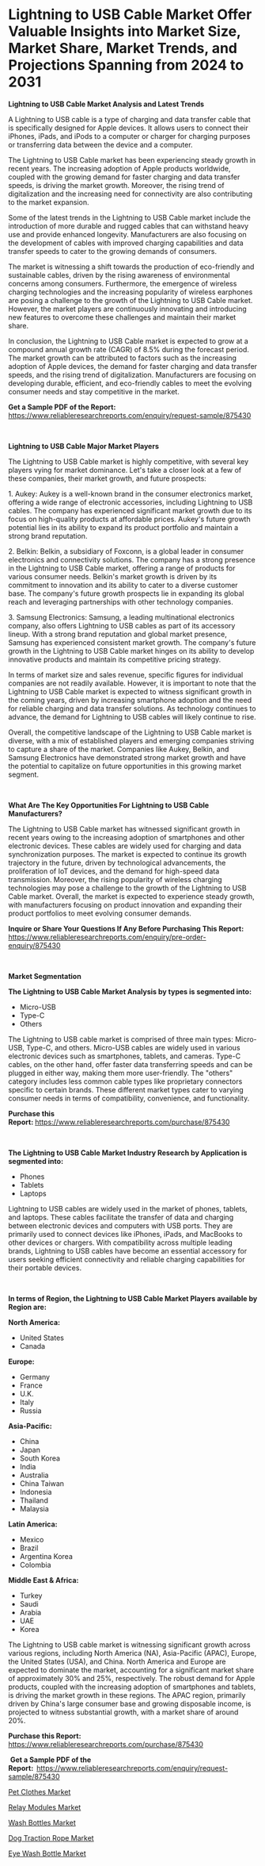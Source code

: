 <p><h1>Lightning to USB Cable Market Offer Valuable Insights into Market Size, Market Share, Market Trends, and Projections Spanning from 2024 to 2031</h1></p><p><strong>Lightning to USB Cable Market Analysis and Latest Trends</strong></p>
<p><p>A Lightning to USB cable is a type of charging and data transfer cable that is specifically designed for Apple devices. It allows users to connect their iPhones, iPads, and iPods to a computer or charger for charging purposes or transferring data between the device and a computer.</p><p>The Lightning to USB Cable market has been experiencing steady growth in recent years. The increasing adoption of Apple products worldwide, coupled with the growing demand for faster charging and data transfer speeds, is driving the market growth. Moreover, the rising trend of digitalization and the increasing need for connectivity are also contributing to the market expansion.</p><p>Some of the latest trends in the Lightning to USB Cable market include the introduction of more durable and rugged cables that can withstand heavy use and provide enhanced longevity. Manufacturers are also focusing on the development of cables with improved charging capabilities and data transfer speeds to cater to the growing demands of consumers.</p><p>The market is witnessing a shift towards the production of eco-friendly and sustainable cables, driven by the rising awareness of environmental concerns among consumers. Furthermore, the emergence of wireless charging technologies and the increasing popularity of wireless earphones are posing a challenge to the growth of the Lightning to USB Cable market. However, the market players are continuously innovating and introducing new features to overcome these challenges and maintain their market share.</p><p>In conclusion, the Lightning to USB Cable market is expected to grow at a compound annual growth rate (CAGR) of 8.5% during the forecast period. The market growth can be attributed to factors such as the increasing adoption of Apple devices, the demand for faster charging and data transfer speeds, and the rising trend of digitalization. Manufacturers are focusing on developing durable, efficient, and eco-friendly cables to meet the evolving consumer needs and stay competitive in the market.</p></p>
<p><strong>Get a Sample PDF of the Report:&nbsp;</strong> <a href="https://www.reliableresearchreports.com/enquiry/request-sample/875430">https://www.reliableresearchreports.com/enquiry/request-sample/875430</a></p>
<p>&nbsp;</p>
<p><strong>Lightning to USB Cable Major Market Players</strong></p>
<p><p>The Lightning to USB Cable market is highly competitive, with several key players vying for market dominance. Let's take a closer look at a few of these companies, their market growth, and future prospects:</p><p>1. Aukey: Aukey is a well-known brand in the consumer electronics market, offering a wide range of electronic accessories, including Lightning to USB cables. The company has experienced significant market growth due to its focus on high-quality products at affordable prices. Aukey's future growth potential lies in its ability to expand its product portfolio and maintain a strong brand reputation.</p><p>2. Belkin: Belkin, a subsidiary of Foxconn, is a global leader in consumer electronics and connectivity solutions. The company has a strong presence in the Lightning to USB Cable market, offering a range of products for various consumer needs. Belkin's market growth is driven by its commitment to innovation and its ability to cater to a diverse customer base. The company's future growth prospects lie in expanding its global reach and leveraging partnerships with other technology companies.</p><p>3. Samsung Electronics: Samsung, a leading multinational electronics company, also offers Lightning to USB cables as part of its accessory lineup. With a strong brand reputation and global market presence, Samsung has experienced consistent market growth. The company's future growth in the Lightning to USB Cable market hinges on its ability to develop innovative products and maintain its competitive pricing strategy.</p><p>In terms of market size and sales revenue, specific figures for individual companies are not readily available. However, it is important to note that the Lightning to USB Cable market is expected to witness significant growth in the coming years, driven by increasing smartphone adoption and the need for reliable charging and data transfer solutions. As technology continues to advance, the demand for Lightning to USB cables will likely continue to rise.</p><p>Overall, the competitive landscape of the Lightning to USB Cable market is diverse, with a mix of established players and emerging companies striving to capture a share of the market. Companies like Aukey, Belkin, and Samsung Electronics have demonstrated strong market growth and have the potential to capitalize on future opportunities in this growing market segment.</p></p>
<p>&nbsp;</p>
<p><strong>What Are The Key Opportunities For Lightning to USB Cable Manufacturers?</strong></p>
<p><p>The Lightning to USB Cable market has witnessed significant growth in recent years owing to the increasing adoption of smartphones and other electronic devices. These cables are widely used for charging and data synchronization purposes. The market is expected to continue its growth trajectory in the future, driven by technological advancements, the proliferation of IoT devices, and the demand for high-speed data transmission. Moreover, the rising popularity of wireless charging technologies may pose a challenge to the growth of the Lightning to USB Cable market. Overall, the market is expected to experience steady growth, with manufacturers focusing on product innovation and expanding their product portfolios to meet evolving consumer demands.</p></p>
<p><strong>Inquire or Share Your Questions If Any Before Purchasing This Report:</strong> <a href="https://www.reliableresearchreports.com/enquiry/pre-order-enquiry/875430">https://www.reliableresearchreports.com/enquiry/pre-order-enquiry/875430</a></p>
<p>&nbsp;</p>
<p><strong>Market Segmentation</strong></p>
<p><strong>The Lightning to USB Cable Market Analysis by types is segmented into:</strong></p>
<p><ul><li>Micro-USB</li><li>Type-C</li><li>Others</li></ul></p>
<p><p>The Lightning to USB cable market is comprised of three main types: Micro-USB, Type-C, and others. Micro-USB cables are widely used in various electronic devices such as smartphones, tablets, and cameras. Type-C cables, on the other hand, offer faster data transferring speeds and can be plugged in either way, making them more user-friendly. The "others" category includes less common cable types like proprietary connectors specific to certain brands. These different market types cater to varying consumer needs in terms of compatibility, convenience, and functionality.</p></p>
<p><strong>Purchase this Report:&nbsp;</strong><a href="https://www.reliableresearchreports.com/purchase/875430">https://www.reliableresearchreports.com/purchase/875430</a></p>
<p>&nbsp;</p>
<p><strong>The Lightning to USB Cable Market Industry Research by Application is segmented into:</strong></p>
<p><ul><li>Phones</li><li>Tablets</li><li>Laptops</li></ul></p>
<p><p>Lightning to USB cables are widely used in the market of phones, tablets, and laptops. These cables facilitate the transfer of data and charging between electronic devices and computers with USB ports. They are primarily used to connect devices like iPhones, iPads, and MacBooks to other devices or chargers. With compatibility across multiple leading brands, Lightning to USB cables have become an essential accessory for users seeking efficient connectivity and reliable charging capabilities for their portable devices.</p></p>
<p>&nbsp;</p>
<p><strong>In terms of Region, the Lightning to USB Cable Market Players available by Region are:</strong></p>
<p>
    <p> <strong> North America: </strong>
        <ul>
            <li>United States</li>
            <li>Canada</li>
        </ul>
        </p> 
    <p> <strong> Europe: </strong>
        <ul>
            <li>Germany</li>
            <li>France</li>
            <li>U.K.</li>
            <li>Italy</li>
            <li>Russia</li>
        </ul>
        </p> 
    <p> <strong> Asia-Pacific: </strong>
        <ul>
            <li>China</li>
            <li>Japan</li>
            <li>South Korea</li>
            <li>India</li>
            <li>Australia</li>
            <li>China Taiwan</li>
            <li>Indonesia</li>
            <li>Thailand</li>
            <li>Malaysia</li>
        </ul>
        </p> 
    <p> <strong> Latin America: </strong>
        <ul>
            <li>Mexico</li>
            <li>Brazil</li>
            <li>Argentina Korea</li>
            <li>Colombia</li>
        </ul>
        </p> 
    <p> <strong> Middle East & Africa: </strong>
        <ul>
            <li>Turkey</li>
            <li>Saudi</li>
            <li>Arabia</li>
            <li>UAE</li>
            <li>Korea</li>
        </ul>
    </p>
    </p>
<p><p>The Lightning to USB cable market is witnessing significant growth across various regions, including North America (NA), Asia-Pacific (APAC), Europe, the United States (USA), and China. North America and Europe are expected to dominate the market, accounting for a significant market share of approximately 30% and 25%, respectively. The robust demand for Apple products, coupled with the increasing adoption of smartphones and tablets, is driving the market growth in these regions. The APAC region, primarily driven by China's large consumer base and growing disposable income, is projected to witness substantial growth, with a market share of around 20%.</p></p>
<p><strong>Purchase this Report: </strong><a href="https://www.reliableresearchreports.com/purchase/875430">https://www.reliableresearchreports.com/purchase/875430</a></p>
<p>&nbsp;<strong>Get a Sample PDF of the Report:&nbsp;&nbsp;</strong><a href="https://www.reliableresearchreports.com/enquiry/request-sample/875430">https://www.reliableresearchreports.com/enquiry/request-sample/875430</a></p>
<p><strong></strong></p>
<p><p><a href="https://medium.com/@hollietowne534/pet-clothes-market-the-key-to-successful-business-strategy-forecast-till-2031-7eb84d25b354">Pet Clothes Market</a></p><p><a href="https://medium.com/@wyattconn1966/relay-modules-market-research-report-its-history-and-forecast-2024-to-2031-be48f8bb27c5">Relay Modules Market</a></p><p><a href="https://medium.com/@hollietowne534/decoding-wash-bottles-market-metrics-market-share-trends-and-growth-patterns-6bc37615c908">Wash Bottles Market</a></p><p><a href="https://medium.com/@hollietowne534/decoding-dog-traction-rope-market-metrics-market-share-trends-and-growth-patterns-c4ba01fb5945">Dog Traction Rope Market</a></p><p><a href="https://medium.com/@hollietowne534/eye-wash-bottle-market-insights-into-market-cagr-market-trends-and-growth-strategies-e75f16699836">Eye Wash Bottle Market</a></p></p>